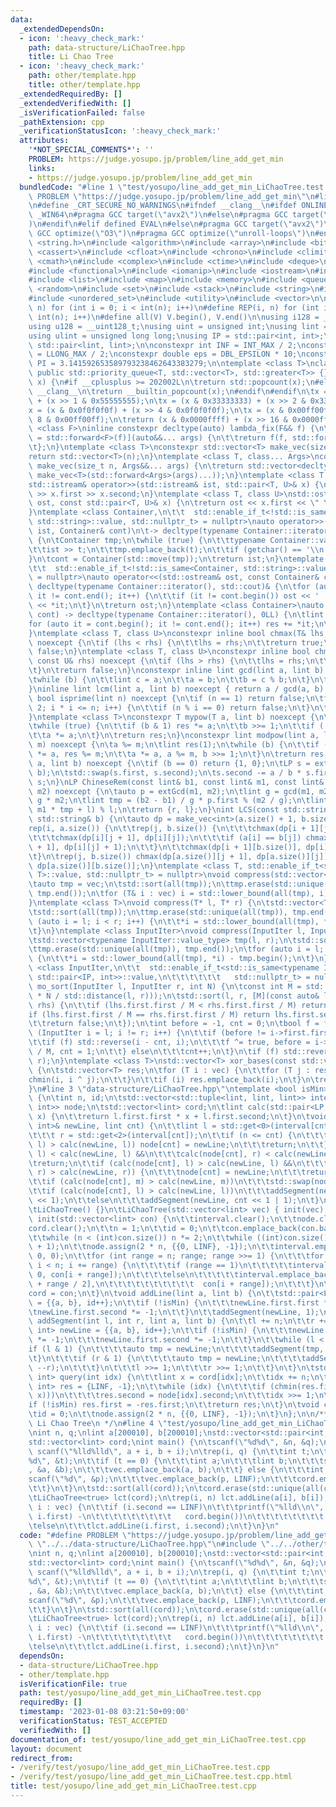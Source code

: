 ```yaml
---
data:
  _extendedDependsOn:
  - icon: ':heavy_check_mark:'
    path: data-structure/LiChaoTree.hpp
    title: Li Chao Tree
  - icon: ':heavy_check_mark:'
    path: other/template.hpp
    title: other/template.hpp
  _extendedRequiredBy: []
  _extendedVerifiedWith: []
  _isVerificationFailed: false
  _pathExtension: cpp
  _verificationStatusIcon: ':heavy_check_mark:'
  attributes:
    '*NOT_SPECIAL_COMMENTS*': ''
    PROBLEM: https://judge.yosupo.jp/problem/line_add_get_min
    links:
    - https://judge.yosupo.jp/problem/line_add_get_min
  bundledCode: "#line 1 \"test/yosupo/line_add_get_min_LiChaoTree.test.cpp\"\n#define\
    \ PROBLEM \"https://judge.yosupo.jp/problem/line_add_get_min\"\n#line 2 \"other/template.hpp\"\
    \n#define _CRT_SECURE_NO_WARNINGS\n#ifndef __clang__\n#ifdef ONLINE_JUDGE\n#ifdef\
    \ _WIN64\n#pragma GCC target(\"avx2\")\n#else\n#pragma GCC target(\"avx512f\"\
    )\n#endif\n#elif defined EVAL\n#else\n#pragma GCC target(\"avx2\")\n#endif\n#pragma\
    \ GCC optimize(\"O3\")\n#pragma GCC optimize(\"unroll-loops\")\n#endif\n#include\
    \ <string.h>\n#include <algorithm>\n#include <array>\n#include <bitset>\n#include\
    \ <cassert>\n#include <cfloat>\n#include <chrono>\n#include <climits>\n#include\
    \ <cmath>\n#include <complex>\n#include <ctime>\n#include <deque>\n#include <fstream>\n\
    #include <functional>\n#include <iomanip>\n#include <iostream>\n#include <iterator>\n\
    #include <list>\n#include <map>\n#include <memory>\n#include <queue>\n#include\
    \ <random>\n#include <set>\n#include <stack>\n#include <string>\n#include <unordered_map>\n\
    #include <unordered_set>\n#include <utility>\n#include <vector>\n\n#define rep(i,\
    \ n) for (int i = 0; i < int(n); i++)\n#define REP(i, n) for (int i = 1; i <=\
    \ int(n); i++)\n#define all(V) V.begin(), V.end()\n\nusing i128 = __int128_t;\n\
    using u128 = __uint128_t;\nusing uint = unsigned int;\nusing lint = long long;\n\
    using ulint = unsigned long long;\nusing IP = std::pair<int, int>;\nusing LP =\
    \ std::pair<lint, lint>;\n\nconstexpr int INF = INT_MAX / 2;\nconstexpr lint LINF\
    \ = LLONG_MAX / 2;\nconstexpr double eps = DBL_EPSILON * 10;\nconstexpr double\
    \ PI = 3.141592653589793238462643383279;\n\ntemplate <class T>\nclass prique :\
    \ public std::priority_queue<T, std::vector<T>, std::greater<T>> {};\nint popcount(uint\
    \ x) {\n#if __cplusplus >= 202002L\n\treturn std::popcount(x);\n#else\n#ifndef\
    \ __clang__\n\treturn __builtin_popcount(x);\n#endif\n#endif\n\tx = (x & 0x55555555)\
    \ + (x >> 1 & 0x55555555);\n\tx = (x & 0x33333333) + (x >> 2 & 0x33333333);\n\t\
    x = (x & 0x0f0f0f0f) + (x >> 4 & 0x0f0f0f0f);\n\tx = (x & 0x00ff00ff) + (x >>\
    \ 8 & 0x00ff00ff);\n\treturn (x & 0x0000ffff) + (x >> 16 & 0x0000ffff);\n}\ntemplate\
    \ <class F>\ninline constexpr decltype(auto) lambda_fix(F&& f) {\n\treturn [f\
    \ = std::forward<F>(f)](auto&&... args) {\n\t\treturn f(f, std::forward<decltype(args)>(args)...);\n\
    \t};\n}\ntemplate <class T>\nconstexpr std::vector<T> make_vec(size_t n) {\n\t\
    return std::vector<T>(n);\n}\ntemplate <class T, class... Args>\nconstexpr auto\
    \ make_vec(size_t n, Args&&... args) {\n\treturn std::vector<decltype(make_vec<T>(args...))>(n,\
    \ make_vec<T>(std::forward<Args>(args)...));\n}\ntemplate <class T, class U>\n\
    std::istream& operator>>(std::istream& ist, std::pair<T, U>& x) {\n\treturn ist\
    \ >> x.first >> x.second;\n}\ntemplate <class T, class U>\nstd::ostream& operator<<(std::ostream&\
    \ ost, const std::pair<T, U>& x) {\n\treturn ost << x.first << \" \" << x.second;\n\
    }\ntemplate <class Container,\n\t\t  std::enable_if_t<!std::is_same<Container,\
    \ std::string>::value, std::nullptr_t> = nullptr>\nauto operator>>(std::istream&\
    \ ist, Container& cont)\n\t-> decltype(typename Container::iterator(), std::cin)&\
    \ {\n\tContainer tmp;\n\twhile (true) {\n\t\ttypename Container::value_type t;\n\
    \t\tist >> t;\n\t\ttmp.emplace_back(t);\n\t\tif (getchar() == '\\n') break;\n\t\
    }\n\tcont = Container(std::move(tmp));\n\treturn ist;\n}\ntemplate <class Container,\n\
    \t\t  std::enable_if_t<!std::is_same<Container, std::string>::value, std::nullptr_t>\
    \ = nullptr>\nauto operator<<(std::ostream& ost, const Container& cont)\n\t->\
    \ decltype(typename Container::iterator(), std::cout)& {\n\tfor (auto it = cont.begin();\
    \ it != cont.end(); it++) {\n\t\tif (it != cont.begin()) ost << ' ';\n\t\tost\
    \ << *it;\n\t}\n\treturn ost;\n}\ntemplate <class Container>\nauto sum(const Container&\
    \ cont) -> decltype(typename Container::iterator(), 0LL) {\n\tlint res = 0;\n\t\
    for (auto it = cont.begin(); it != cont.end(); it++) res += *it;\n\treturn res;\n\
    }\ntemplate <class T, class U>\nconstexpr inline bool chmax(T& lhs, const U& rhs)\
    \ noexcept {\n\tif (lhs < rhs) {\n\t\tlhs = rhs;\n\t\treturn true;\n\t}\n\treturn\
    \ false;\n}\ntemplate <class T, class U>\nconstexpr inline bool chmin(T& lhs,\
    \ const U& rhs) noexcept {\n\tif (lhs > rhs) {\n\t\tlhs = rhs;\n\t\treturn true;\n\
    \t}\n\treturn false;\n}\nconstexpr inline lint gcd(lint a, lint b) noexcept {\n\
    \twhile (b) {\n\t\tlint c = a;\n\t\ta = b;\n\t\tb = c % b;\n\t}\n\treturn a;\n\
    }\ninline lint lcm(lint a, lint b) noexcept { return a / gcd(a, b) * b; }\nconstexpr\
    \ bool isprime(lint n) noexcept {\n\tif (n == 1) return false;\n\tfor (int i =\
    \ 2; i * i <= n; i++) {\n\t\tif (n % i == 0) return false;\n\t}\n\treturn true;\n\
    }\ntemplate <class T>\nconstexpr T mypow(T a, lint b) noexcept {\n\tT res(1);\n\
    \twhile (true) {\n\t\tif (b & 1) res *= a;\n\t\tb >>= 1;\n\t\tif (!b) break;\n\
    \t\ta *= a;\n\t}\n\treturn res;\n}\nconstexpr lint modpow(lint a, lint b, lint\
    \ m) noexcept {\n\ta %= m;\n\tlint res(1);\n\twhile (b) {\n\t\tif (b & 1) res\
    \ *= a, res %= m;\n\t\ta *= a, a %= m, b >>= 1;\n\t}\n\treturn res;\n}\nLP extGcd(lint\
    \ a, lint b) noexcept {\n\tif (b == 0) return {1, 0};\n\tLP s = extGcd(b, a %\
    \ b);\n\tstd::swap(s.first, s.second);\n\ts.second -= a / b * s.first;\n\treturn\
    \ s;\n}\nLP ChineseRem(const lint& b1, const lint& m1, const lint& b2, const lint&\
    \ m2) noexcept {\n\tauto p = extGcd(m1, m2);\n\tlint g = gcd(m1, m2), l = m1 /\
    \ g * m2;\n\tlint tmp = (b2 - b1) / g * p.first % (m2 / g);\n\tlint r = (b1 +\
    \ m1 * tmp + l) % l;\n\treturn {r, l};\n}\nint LCS(const std::string& a, const\
    \ std::string& b) {\n\tauto dp = make_vec<int>(a.size() + 1, b.size() + 1);\n\t\
    rep(i, a.size()) {\n\t\trep(j, b.size()) {\n\t\t\tchmax(dp[i + 1][j], dp[i][j]);\n\
    \t\t\tchmax(dp[i][j + 1], dp[i][j]);\n\t\t\tif (a[i] == b[j]) chmax(dp[i + 1][j\
    \ + 1], dp[i][j] + 1);\n\t\t}\n\t\tchmax(dp[i + 1][b.size()], dp[i][b.size()]);\n\
    \t}\n\trep(j, b.size()) chmax(dp[a.size()][j + 1], dp[a.size()][j]);\n\treturn\
    \ dp[a.size()][b.size()];\n}\ntemplate <class T, std::enable_if_t<std::is_convertible<int,\
    \ T>::value, std::nullptr_t> = nullptr>\nvoid compress(std::vector<T>& vec) {\n\
    \tauto tmp = vec;\n\tstd::sort(all(tmp));\n\ttmp.erase(std::unique(all(tmp)),\
    \ tmp.end());\n\tfor (T& i : vec) i = std::lower_bound(all(tmp), i) - tmp.begin();\n\
    }\ntemplate <class T>\nvoid compress(T* l, T* r) {\n\tstd::vector<T> tmp(l, r);\n\
    \tstd::sort(all(tmp));\n\ttmp.erase(std::unique(all(tmp)), tmp.end());\n\tfor\
    \ (auto i = l; i < r; i++) {\n\t\t*i = std::lower_bound(all(tmp), *i) - tmp.begin();\n\
    \t}\n}\ntemplate <class InputIter>\nvoid compress(InputIter l, InputIter r) {\n\
    \tstd::vector<typename InputIter::value_type> tmp(l, r);\n\tstd::sort(all(tmp));\n\
    \ttmp.erase(std::unique(all(tmp)), tmp.end());\n\tfor (auto i = l; i < r; i++)\
    \ {\n\t\t*i = std::lower_bound(all(tmp), *i) - tmp.begin();\n\t}\n}\ntemplate\
    \ <class InputIter,\n\t\t  std::enable_if_t<std::is_same<typename InputIter::value_type,\
    \ std::pair<IP, int>>::value,\n\t\t\t\t\t\t   std::nullptr_t> = nullptr>\nvoid\
    \ mo_sort(InputIter l, InputIter r, int N) {\n\tconst int M = std::max(1.0, std::sqrt(lint(N)\
    \ * N / std::distance(l, r)));\n\tstd::sort(l, r, [M](const auto& lhs, const auto&\
    \ rhs) {\n\t\tif (lhs.first.first / M < rhs.first.first / M) return true;\n\t\t\
    if (lhs.first.first / M == rhs.first.first / M) return lhs.first.second < rhs.first.second;\n\
    \t\treturn false;\n\t});\n\tint before = -1, cnt = 0;\n\tbool f = false;\n\tfor\
    \ (InputIter i = l; i != r; i++) {\n\t\tif (before != i->first.first / M) {\n\t\
    \t\tif (f) std::reverse(i - cnt, i);\n\t\t\tf ^= true, before = i->first.first\
    \ / M, cnt = 1;\n\t\t} else\n\t\t\tcnt++;\n\t}\n\tif (f) std::reverse(r - cnt,\
    \ r);\n}\ntemplate <class T>\nstd::vector<T> xor_bases(const std::vector<T>& vec)\
    \ {\n\tstd::vector<T> res;\n\tfor (T i : vec) {\n\t\tfor (T j : res) {\n\t\t\t\
    chmin(i, i ^ j);\n\t\t}\n\t\tif (i) res.emplace_back(i);\n\t}\n\treturn res;\n\
    }\n#line 3 \"data-structure/LiChaoTree.hpp\"\ntemplate <bool isMin>\nclass LiChaoTree\
    \ {\n\tint n, id;\n\tstd::vector<std::tuple<lint, lint, lint>> interval;\n\tstd::vector<std::pair<LP,\
    \ int>> node;\n\tstd::vector<lint> cord;\n\tlint calc(std::pair<LP, int> l, lint\
    \ x) {\n\t\treturn l.first.first * x + l.first.second;\n\t}\n\tvoid addSegment(std::pair<LP,\
    \ int>& newLine, lint cnt) {\n\t\tlint l = std::get<0>(interval[cnt]), m = std::get<1>(interval[cnt]),\n\
    \t\t\t r = std::get<2>(interval[cnt]);\n\t\tif (n <= cnt) {\n\t\t\tif (calc(node[cnt],\
    \ l) > calc(newLine, l)) node[cnt] = newLine;\n\t\t\treturn;\n\t\t}\n\t\tif (calc(node[cnt],\
    \ l) < calc(newLine, l) &&\n\t\t\tcalc(node[cnt], r) < calc(newLine, r))\n\t\t\
    \treturn;\n\t\tif (calc(node[cnt], l) > calc(newLine, l) &&\n\t\t\tcalc(node[cnt],\
    \ r) > calc(newLine, r)) {\n\t\t\tnode[cnt] = newLine;\n\t\t\treturn;\n\t\t}\n\
    \t\tif (calc(node[cnt], m) > calc(newLine, m))\n\t\t\tstd::swap(node[cnt], newLine);\n\
    \t\tif (calc(node[cnt], l) > calc(newLine, l))\n\t\t\taddSegment(newLine, cnt\
    \ << 1);\n\t\telse\n\t\t\taddSegment(newLine, cnt << 1 | 1);\n\t}\n\n  public:\n\
    \tLiChaoTree() {}\n\tLiChaoTree(std::vector<lint> vec) { init(vec); }\n\tvoid\
    \ init(std::vector<lint> con) {\n\t\tinterval.clear();\n\t\tnode.clear();\n\t\t\
    cord.clear();\n\t\tn = 1;\n\t\tid = 0;\n\t\tcon.emplace_back(con.back() + 1);\n\
    \t\twhile (n < (int)con.size()) n *= 2;\n\t\twhile ((int)con.size() < n + 1) con.emplace_back(con.back()\
    \ + 1);\n\t\tnode.assign(2 * n, {{0, LINF}, -1});\n\t\tinterval.emplace_back(0,\
    \ 0, 0);\n\t\tfor (int range = n; range; range >>= 1) {\n\t\t\tfor (int i = 0;\
    \ i < n; i += range) {\n\t\t\t\tif (range == 1)\n\t\t\t\t\tinterval.emplace_back(con[i],\
    \ 0, con[i + range]);\n\t\t\t\telse\n\t\t\t\t\tinterval.emplace_back(con[i], con[i\
    \ + range / 2],\n\t\t\t\t\t\t\t\t\t\t  con[i + range]);\n\t\t\t}\n\t\t}\n\t\t\
    cord = con;\n\t}\n\tvoid addLine(lint a, lint b) {\n\t\tstd::pair<LP, int> newLine\
    \ = {{a, b}, id++};\n\t\tif (!isMin) {\n\t\t\tnewLine.first.first *= -1;\n\t\t\
    \tnewLine.first.second *= -1;\n\t\t}\n\t\taddSegment(newLine, 1);\n\t}\n\tvoid\
    \ addSegment(int l, int r, lint a, lint b) {\n\t\tl += n;\n\t\tr += n;\n\t\tstd::pair<LP,\
    \ int> newLine = {{a, b}, id++};\n\t\tif (!isMin) {\n\t\t\tnewLine.first.first\
    \ *= -1;\n\t\t\tnewLine.first.second *= -1;\n\t\t}\n\t\twhile (l < r) {\n\t\t\t\
    if (l & 1) {\n\t\t\t\tauto tmp = newLine;\n\t\t\t\taddSegment(tmp, l++);\n\t\t\
    \t}\n\t\t\tif (r & 1) {\n\t\t\t\tauto tmp = newLine;\n\t\t\t\taddSegment(tmp,\
    \ --r);\n\t\t\t}\n\t\t\tl >>= 1;\n\t\t\tr >>= 1;\n\t\t}\n\t}\n\tstd::pair<lint,\
    \ int> query(int idx) {\n\t\tlint x = cord[idx];\n\t\tidx += n;\n\t\tstd::pair<lint,\
    \ int> res = {LINF, -1};\n\t\twhile (idx) {\n\t\t\tif (chmin(res.first, calc(node[idx],\
    \ x)))\n\t\t\t\tres.second = node[idx].second;\n\t\t\tidx >>= 1;\n\t\t}\n\t\t\
    if (!isMin) res.first = -res.first;\n\t\treturn res;\n\t}\n\tvoid clear() {\n\t\
    \tid = 0;\n\t\tnode.assign(2 * n, {{0, LINF}, -1});\n\t}\n};\n\n/**\n * @title\
    \ Li Chao Tree\n */\n#line 4 \"test/yosupo/line_add_get_min_LiChaoTree.test.cpp\"\
    \nint n, q;\nlint a[200010], b[200010];\nstd::vector<std::pair<int, lint>> vec;\n\
    std::vector<lint> cord;\nint main() {\n\tscanf(\"%d%d\", &n, &q);\n\trep(i, n)\
    \ scanf(\"%lld%lld\", a + i, b + i);\n\trep(i, q) {\n\t\tint t;\n\t\tscanf(\"\
    %d\", &t);\n\t\tif (t == 0) {\n\t\t\tint a;\n\t\t\tlint b;\n\t\t\tscanf(\"%d%lld\"\
    , &a, &b);\n\t\t\tvec.emplace_back(a, b);\n\t\t} else {\n\t\t\tint p;\n\t\t\t\
    scanf(\"%d\", &p);\n\t\t\tvec.emplace_back(p, LINF);\n\t\t\tcord.emplace_back(p);\n\
    \t\t}\n\t}\n\tstd::sort(all(cord));\n\tcord.erase(std::unique(all(cord)), cord.end());\n\
    \tLiChaoTree<true> lct(cord);\n\trep(i, n) lct.addLine(a[i], b[i]);\n\tfor (auto\
    \ i : vec) {\n\t\tif (i.second == LINF)\n\t\t\tprintf(\"%lld\\n\", lct.query(std::lower_bound(all(cord),\
    \ i.first) -\n\t\t\t\t\t\t\t\t\t   cord.begin())\n\t\t\t\t\t\t\t\t .first);\n\t\
    \telse\n\t\t\tlct.addLine(i.first, i.second);\n\t}\n}\n"
  code: "#define PROBLEM \"https://judge.yosupo.jp/problem/line_add_get_min\"\n#include\
    \ \"../../data-structure/LiChaoTree.hpp\"\n#include \"../../other/template.hpp\"\
    \nint n, q;\nlint a[200010], b[200010];\nstd::vector<std::pair<int, lint>> vec;\n\
    std::vector<lint> cord;\nint main() {\n\tscanf(\"%d%d\", &n, &q);\n\trep(i, n)\
    \ scanf(\"%lld%lld\", a + i, b + i);\n\trep(i, q) {\n\t\tint t;\n\t\tscanf(\"\
    %d\", &t);\n\t\tif (t == 0) {\n\t\t\tint a;\n\t\t\tlint b;\n\t\t\tscanf(\"%d%lld\"\
    , &a, &b);\n\t\t\tvec.emplace_back(a, b);\n\t\t} else {\n\t\t\tint p;\n\t\t\t\
    scanf(\"%d\", &p);\n\t\t\tvec.emplace_back(p, LINF);\n\t\t\tcord.emplace_back(p);\n\
    \t\t}\n\t}\n\tstd::sort(all(cord));\n\tcord.erase(std::unique(all(cord)), cord.end());\n\
    \tLiChaoTree<true> lct(cord);\n\trep(i, n) lct.addLine(a[i], b[i]);\n\tfor (auto\
    \ i : vec) {\n\t\tif (i.second == LINF)\n\t\t\tprintf(\"%lld\\n\", lct.query(std::lower_bound(all(cord),\
    \ i.first) -\n\t\t\t\t\t\t\t\t\t   cord.begin())\n\t\t\t\t\t\t\t\t .first);\n\t\
    \telse\n\t\t\tlct.addLine(i.first, i.second);\n\t}\n}\n"
  dependsOn:
  - data-structure/LiChaoTree.hpp
  - other/template.hpp
  isVerificationFile: true
  path: test/yosupo/line_add_get_min_LiChaoTree.test.cpp
  requiredBy: []
  timestamp: '2023-01-08 03:21:50+09:00'
  verificationStatus: TEST_ACCEPTED
  verifiedWith: []
documentation_of: test/yosupo/line_add_get_min_LiChaoTree.test.cpp
layout: document
redirect_from:
- /verify/test/yosupo/line_add_get_min_LiChaoTree.test.cpp
- /verify/test/yosupo/line_add_get_min_LiChaoTree.test.cpp.html
title: test/yosupo/line_add_get_min_LiChaoTree.test.cpp
---
```

